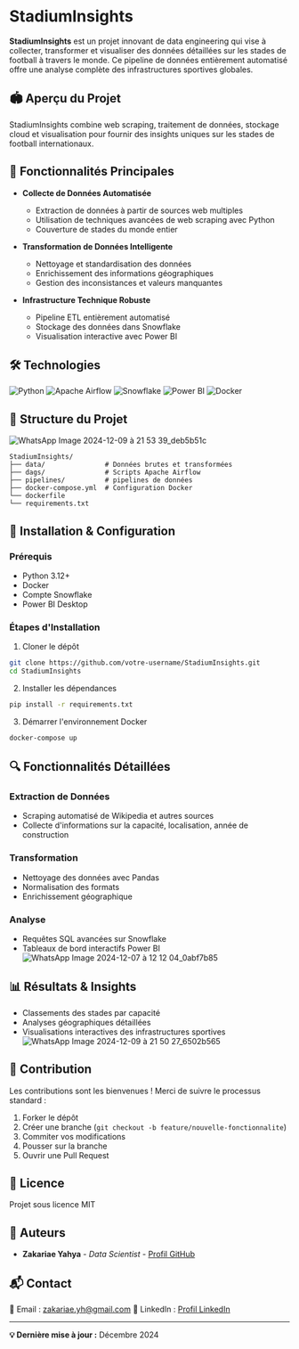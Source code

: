 # StadiumInsights

**StadiumInsights** est un projet innovant de data engineering qui vise à collecter, transformer et visualiser des données détaillées sur les stades de football à travers le monde. Ce pipeline de données entièrement automatisé offre une analyse complète des infrastructures sportives globales.

## 🏟️ Aperçu du Projet

StadiumInsights combine web scraping, traitement de données, stockage cloud et visualisation pour fournir des insights uniques sur les stades de football internationaux.

## 🚀 Fonctionnalités Principales

* **Collecte de Données Automatisée** 
  * Extraction de données à partir de sources web multiples
  * Utilisation de techniques avancées de web scraping avec Python
  * Couverture de stades du monde entier

* **Transformation de Données Intelligente**
  * Nettoyage et standardisation des données
  * Enrichissement des informations géographiques
  * Gestion des inconsistances et valeurs manquantes

* **Infrastructure Technique Robuste**
  * Pipeline ETL entièrement automatisé
  * Stockage des données dans Snowflake
  * Visualisation interactive avec Power BI

## 🛠 Technologies

![Python](https://img.shields.io/badge/Python-3.12+-blue)
![Apache Airflow](https://img.shields.io/badge/Apache%20Airflow-Orchestration-orange)
![Snowflake](https://img.shields.io/badge/Snowflake-Data%20Warehouse-blue)
![Power BI](https://img.shields.io/badge/Power%20BI-Visualization-yellow)
![Docker](https://img.shields.io/badge/Docker-Containerization-blue)

## 📂 Structure du Projet
![WhatsApp Image 2024-12-09 à 21 53 39_deb5b51c](https://github.com/user-attachments/assets/47cc95b1-fd6d-408f-ac1a-9b18185cd12c)

```
StadiumInsights/
├── data/               # Données brutes et transformées
├── dags/               # Scripts Apache Airflow
├── pipelines/          # pipelines de données
├── docker-compose.yml  # Configuration Docker
└── dockerfile
└── requirements.txt          

```

## 🔧 Installation & Configuration

### Prérequis

* Python 3.12+
* Docker
* Compte Snowflake
* Power BI Desktop

### Étapes d'Installation

1. Cloner le dépôt
```bash
git clone https://github.com/votre-username/StadiumInsights.git
cd StadiumInsights
```

2. Installer les dépendances
```bash
pip install -r requirements.txt
```

3. Démarrer l'environnement Docker
```bash
docker-compose up
```

## 🔍 Fonctionnalités Détaillées

### Extraction de Données
* Scraping automatisé de Wikipedia et autres sources
* Collecte d'informations sur la capacité, localisation, année de construction

### Transformation
* Nettoyage des données avec Pandas
* Normalisation des formats
* Enrichissement géographique

### Analyse
* Requêtes SQL avancées sur Snowflake
* Tableaux de bord interactifs Power BI
![WhatsApp Image 2024-12-07 à 12 12 04_0abf7b85](https://github.com/user-attachments/assets/6af27a05-ade4-43ef-857e-09b6b846acca)

## 📊 Résultats & Insights

* Classements des stades par capacité
* Analyses géographiques détaillées
* Visualisations interactives des infrastructures sportives
![WhatsApp Image 2024-12-09 à 21 50 27_6502b565](https://github.com/user-attachments/assets/75ffafc6-abe0-44b4-9b33-994892db2e27)

## 🤝 Contribution

Les contributions sont les bienvenues ! Merci de suivre le processus standard :

1. Forker le dépôt
2. Créer une branche (`git checkout -b feature/nouvelle-fonctionnalite`)
3. Commiter vos modifications
4. Pousser sur la branche
5. Ouvrir une Pull Request

## 📄 Licence

Projet sous licence MIT

## 👥 Auteurs

* **Zakariae Yahya** - *Data Scientist* - [Profil GitHub](https://github.com/votre-username)

## 📬 Contact

📧 Email : zakariae.yh@gmail.com
🔗 LinkedIn : [Profil LinkedIn](https://www.linkedin.com/in/votre-profil)

---

**💡 Dernière mise à jour :** Décembre 2024
